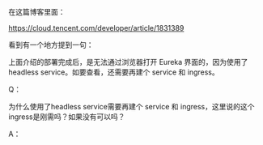 在这篇博客里面：

https://cloud.tencent.com/developer/article/1831389



看到有一个地方提到一句：

上面介绍的部署完成后，是无法通过浏览器打开 Eureka 界面的，因为使用了 headless service。如要查看，还需要再建个 service 和 ingress。



Q：

为什么使用了headless service需要再建个 service 和 ingress，这里说的这个ingress是刚需吗？如果没有可以吗？



A：

